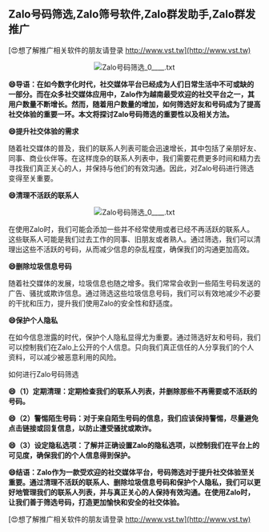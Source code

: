 ## **Zalo号码筛选,Zalo筛号软件,Zalo群发助手,Zalo群发推广**

[😍想了解推广相关软件的朋友请登录 http://www.vst.tw](http://www.vst.tw)

 <center><img src="https://vst.tw/MP4/tuiguang/png/3.png" alt="Zalo号码筛选_0____.txt"></center>

**😄导语：在如今数字化时代，社交媒体平台已经成为人们日常生活中不可或缺的一部分。而在众多社交媒体应用中，Zalo作为越南最受欢迎的社交平台之一，其用户数量不断增长。然而，随着用户数量的增加，如何筛选好友和号码成为了提高社交体验的重要一环。本文将探讨Zalo号码筛选的重要性以及相关方法。**

**😄提升社交体验的需求**

随着社交媒体的普及，我们的联系人列表可能会迅速增长，其中包括了亲朋好友、同事、商业伙伴等。在这样庞杂的联系人列表中，我们需要花费更多时间和精力去寻找我们真正关心的人，并保持与他们的有效沟通。因此，对Zalo号码进行筛选变得至关重要。

**😄清理不活跃的联系人**

 <center><img src="https://vst.tw/MP4/tuiguang/png/1.png" alt="Zalo号码筛选_0____.txt"></center>

在使用Zalo时，我们可能会添加一些并不经常使用或者已经不再活跃的联系人。这些联系人可能是我们过去工作的同事、旧朋友或者熟人。通过筛选，我们可以清理出这些不活跃的号码，从而减少信息的杂乱程度，确保我们的沟通更加高效。

**😄删除垃圾信息号码**

随着社交媒体的发展，垃圾信息也随之增多。我们常常会收到一些陌生号码发送的广告、骚扰或欺诈信息。通过筛选这些垃圾信息号码，我们可以有效地减少不必要的干扰和压力，提升我们使用Zalo的安全性和舒适度。

**😄保护个人隐私**

在如今信息泄露的时代，保护个人隐私显得尤为重要。通过筛选好友和号码，我们可以控制我们在Zalo上公开的个人信息。只向我们真正信任的人分享我们的个人资料，可以减少被恶意利用的风险。

如何进行Zalo号码筛选

**😄（1）定期清理：定期检查我们的联系人列表，并删除那些不再需要或不活跃的号码。**

**😄（2）警惕陌生号码：对于来自陌生号码的信息，我们应该保持警惕，尽量避免点击链接或回复信息，以防止遭受骚扰或欺诈。**

**😄（3）设定隐私选项：了解并正确设置Zalo的隐私选项，以控制我们在平台上的可见度，确保我们的个人信息得到保护。**

**😄结语：Zalo作为一款受欢迎的社交媒体平台，号码筛选对于提升社交体验至关重要。通过清理不活跃的联系人、删除垃圾信息号码和保护个人隐私，我们可以更好地管理我们的联系人列表，并与真正关心的人保持有效沟通。在使用Zalo时，让我们善于筛选号码，打造更加愉快和安全的社交体验。**

[😍想了解推广相关软件的朋友请登录 http://www.vst.tw](http://www.vst.tw)



